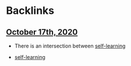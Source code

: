 
# Backlinks
## [October 17th, 2020](<October 17th, 2020.md>)
- There is an intersection between [self-learning](<self-learning.md>)

- [self-learning](<self-learning.md>)

